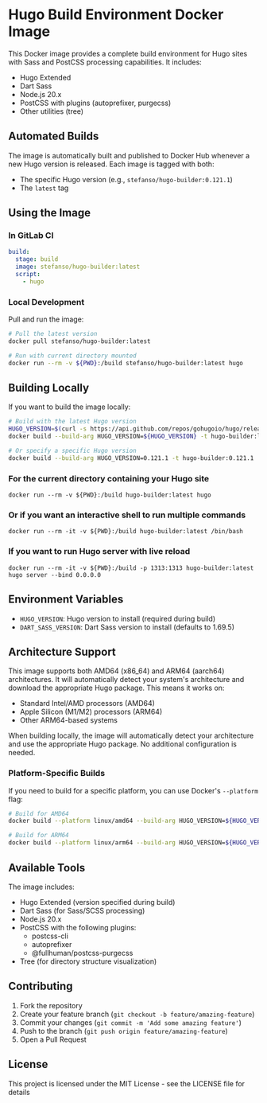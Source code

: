 # Hugo Build Environment Docker Image

This Docker image provides a complete build environment for Hugo sites with Sass and PostCSS processing capabilities. It includes:

- Hugo Extended
- Dart Sass
- Node.js 20.x
- PostCSS with plugins (autoprefixer, purgecss)
- Other utilities (tree)

## Automated Builds

The image is automatically built and published to Docker Hub whenever a new Hugo version is released. Each image is tagged with both:

- The specific Hugo version (e.g., `stefanso/hugo-builder:0.121.1`)
- The `latest` tag

## Using the Image

### In GitLab CI

```yaml
build:
  stage: build
  image: stefanso/hugo-builder:latest
  script:
    - hugo
```

### Local Development

Pull and run the image:

```bash
# Pull the latest version
docker pull stefanso/hugo-builder:latest

# Run with current directory mounted
docker run --rm -v ${PWD}:/build stefanso/hugo-builder:latest hugo
```

## Building Locally

If you want to build the image locally:

```bash
# Build with the latest Hugo version
HUGO_VERSION=$(curl -s https://api.github.com/repos/gohugoio/hugo/releases/latest | jq -r .tag_name | sed 's/v//')
docker build --build-arg HUGO_VERSION=${HUGO_VERSION} -t hugo-builder:latest .

# Or specify a specific Hugo version
docker build --build-arg HUGO_VERSION=0.121.1 -t hugo-builder:0.121.1 .
```

### For the current directory containing your Hugo site

`docker run --rm -v ${PWD}:/build hugo-builder:latest hugo`

### Or if you want an interactive shell to run multiple commands

`docker run --rm -it -v ${PWD}:/build hugo-builder:latest /bin/bash`

### If you want to run Hugo server with live reload

`docker run --rm -it -v ${PWD}:/build -p 1313:1313 hugo-builder:latest hugo server --bind 0.0.0.0`

## Environment Variables

- `HUGO_VERSION`: Hugo version to install (required during build)
- `DART_SASS_VERSION`: Dart Sass version to install (defaults to 1.69.5)

## Architecture Support

This image supports both AMD64 (x86_64) and ARM64 (aarch64) architectures. It will automatically detect your system's architecture and download the appropriate Hugo package. This means it works on:

- Standard Intel/AMD processors (AMD64)
- Apple Silicon (M1/M2) processors (ARM64)
- Other ARM64-based systems

When building locally, the image will automatically detect your architecture and use the appropriate Hugo package. No additional configuration is needed.

### Platform-Specific Builds

If you need to build for a specific platform, you can use Docker's `--platform` flag:

```bash
# Build for AMD64
docker build --platform linux/amd64 --build-arg HUGO_VERSION=${HUGO_VERSION} -t hugo-builder:latest .

# Build for ARM64
docker build --platform linux/arm64 --build-arg HUGO_VERSION=${HUGO_VERSION} -t hugo-builder:latest .
```

## Available Tools

The image includes:

- Hugo Extended (version specified during build)
- Dart Sass (for Sass/SCSS processing)
- Node.js 20.x
- PostCSS with the following plugins:
  - postcss-cli
  - autoprefixer
  - @fullhuman/postcss-purgecss
- Tree (for directory structure visualization)

## Contributing

1. Fork the repository
2. Create your feature branch (`git checkout -b feature/amazing-feature`)
3. Commit your changes (`git commit -m 'Add some amazing feature'`)
4. Push to the branch (`git push origin feature/amazing-feature`)
5. Open a Pull Request

## License

This project is licensed under the MIT License - see the LICENSE file for details
